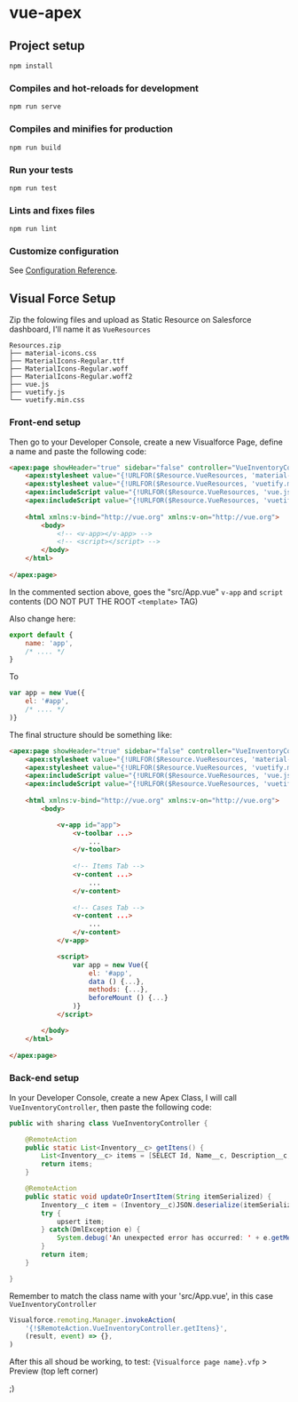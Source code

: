 # vue-apex

## Project setup
```
npm install
```

### Compiles and hot-reloads for development
```
npm run serve
```

### Compiles and minifies for production
```
npm run build
```

### Run your tests
```
npm run test
```

### Lints and fixes files
```
npm run lint
```

### Customize configuration
See [Configuration Reference](https://cli.vuejs.org/config/).


## Visual Force Setup

Zip the folowing files and upload as Static Resource on Salesforce dashboard, I'll name it as `VueResources`
```
Resources.zip
├── material-icons.css
├── MaterialIcons-Regular.ttf
├── MaterialIcons-Regular.woff
├── MaterialIcons-Regular.woff2
├── vue.js
├── vuetify.js
└── vuetify.min.css
```

### Front-end setup

Then go to your Developer Console, create a new Visualforce Page, define a name and paste the following code:
``` html
<apex:page showHeader="true" sidebar="false" controller="VueInventoryController">
    <apex:stylesheet value="{!URLFOR($Resource.VueResources, 'material-icons.css')}"/>
    <apex:stylesheet value="{!URLFOR($Resource.VueResources, 'vuetify.min.css')}"/>
    <apex:includeScript value="{!URLFOR($Resource.VueResources, 'vue.js')}"/>
    <apex:includeScript value="{!URLFOR($Resource.VueResources, 'vuetify.js')}"/>
    
    <html xmlns:v-bind="http://vue.org" xmlns:v-on="http://vue.org">
        <body>
            <!-- <v-app></v-app> -->
            <!-- <script></script> -->
        </body>
    </html>
    
</apex:page>
```
In the commented section above, goes the "src/App.vue" `v-app` and `script` contents (DO NOT PUT THE ROOT `<template>` TAG)

Also change here:
``` js
export default {
    name: 'app',
    /* .... */
}
```

To
``` js
var app = new Vue({
    el: '#app',
    /* .... */
)}
```

The final structure should be something like:
``` html
<apex:page showHeader="true" sidebar="false" controller="VueInventoryController">
    <apex:stylesheet value="{!URLFOR($Resource.VueResources, 'material-icons.css')}"/>
    <apex:stylesheet value="{!URLFOR($Resource.VueResources, 'vuetify.min.css')}"/>
    <apex:includeScript value="{!URLFOR($Resource.VueResources, 'vue.js')}"/>
    <apex:includeScript value="{!URLFOR($Resource.VueResources, 'vuetify.js')}"/>
    
    <html xmlns:v-bind="http://vue.org" xmlns:v-on="http://vue.org">
        <body>

            <v-app id="app">
                <v-toolbar ...>
                    ...
                </v-toolbar>
                
                <!-- Items Tab -->
                <v-content ...>
                    ...
                </v-content>
                
                <!-- Cases Tab -->
                <v-content ...>
                    ...
                </v-content>
            </v-app>

            <script>
                var app = new Vue({
                    el: '#app',
                    data () {...},
                    methods: {...},
                    beforeMount () {...}
                )}
            </script>

        </body>
    </html>
    
</apex:page>
```

### Back-end setup

In your Developer Console, create a new Apex Class, I will call `VueInventoryController`, then paste the following code:
```java
public with sharing class VueInventoryController {

    @RemoteAction
    public static List<Inventory__c> getItens() {
        List<Inventory__c> items = [SELECT Id, Name__c, Description__c, Price__c, Quantity__c FROM Inventory__c];
        return items;
    }

    @RemoteAction
    public static void updateOrInsertItem(String itemSerialized) {
        Inventory__c item = (Inventory__c)JSON.deserialize(itemSerialized, Inventory__c.class);
        try {
            upsert item;
        } catch(DmlException e) {
            System.debug('An unexpected error has occurred: ' + e.getMessage());
        }
        return item;
    }

}
```

Remember to match the class name with your 'src/App.vue', in this case `VueInventoryController`
```js
Visualforce.remoting.Manager.invokeAction(
    '{!$RemoteAction.VueInventoryController.getItens}',
    (result, event) => {},
)
```

After this all shoud be working, to test: `{Visualforce page name}.vfp` > Preview (top left corner)

;)